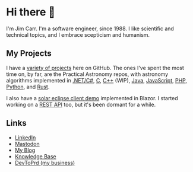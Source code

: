 # Hi there 👋

I'm Jim Carr.  I'm a software engineer, since 1988.  I like scientific and technical topics, and I embrace scepticism and humanism.

## My Projects

I have a [variety of projects](https://github.com/jfcarr?tab=repositories) here on GitHub.  The ones I've spent the most time on, by far, are the Practical Astronomy repos, with astronomy algorithms implemented in [.NET/C#](https://github.com/jfcarr/practical-astronomy-dotnet), [C](https://github.com/jfcarr/practical-astronomy-c), [C++](https://github.com/jfcarr/practical-astronomy-cpp) (WIP), [Java](https://github.com/jfcarr/practical-astronomy-java), [JavaScript](https://github.com/jfcarr/practical-astronomy-javascript), [PHP](https://github.com/jfcarr/practical-astronomy-php), [Python](https://github.com/jfcarr/practical-astronomy-python), and [Rust](https://github.com/jfcarr/practical-astronomy-rust).

I also have a [solar eclipse client demo](https://github.com/jfcarr/practical-astronomy-solar-eclipse-client) implemented in Blazor. I started working on a [REST API](https://github.com/jfcarr/practical-astronomy-rest) too, but it's been dormant for a while.

## Links

* [LinkedIn](https://linkedin.com/in/jfcarr)
* [Mastodon](https://techhub.social/@jcarr)
* [My Blog](https://blog.devtoprd.com/)
* [Knowledge Base](https://kbase.devtoprd.com)
* [DevToPrd (my business)](https://www.devtoprd.com/)
